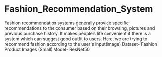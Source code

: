 # Fashion_Recommendation_System
Fashion recommendation systems generally provide specific recommendations to the consumer based on their browsing, pictures and previous purchase history. It makes people’s life convenient if there is a system which can suggest good outfit to users.
Here, we are trying to recommend fashion according to the user's input(image)
Dataset- Fashion Product Images (Small)
Model- ResNet50
